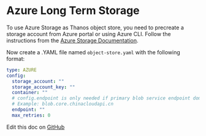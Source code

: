 Azure Long Term Storage
=======================

To use Azure Storage as Thanos object store, you need to precreate a storage account from Azure portal or using Azure CLI. Follow the instructions from the [Azure Storage Documentation](https://docs.microsoft.com/en-us/azure/storage/common/storage-quickstart-create-account).

Now create a .YAML file named `object-store.yaml` with the following format:

``` yaml
type: AZURE
config:
  storage_account: ""
  storage_account_key: ""
  container: ""
  # config.endpoint is only needed if primary blob service endpoint domain is not blob.core.windows.net
  # Example: blob.core.chinacloudapi.cn
  endpoint: ""
  max_retries: 0
```

Edit this doc on [GitHub](https://github.com/kubecost/docs/blob/main/long-term-storage-azure.md)

<!--- {"article":"4407595954327","section":"4402815682455","permissiongroup":"1500001277122"} --->

